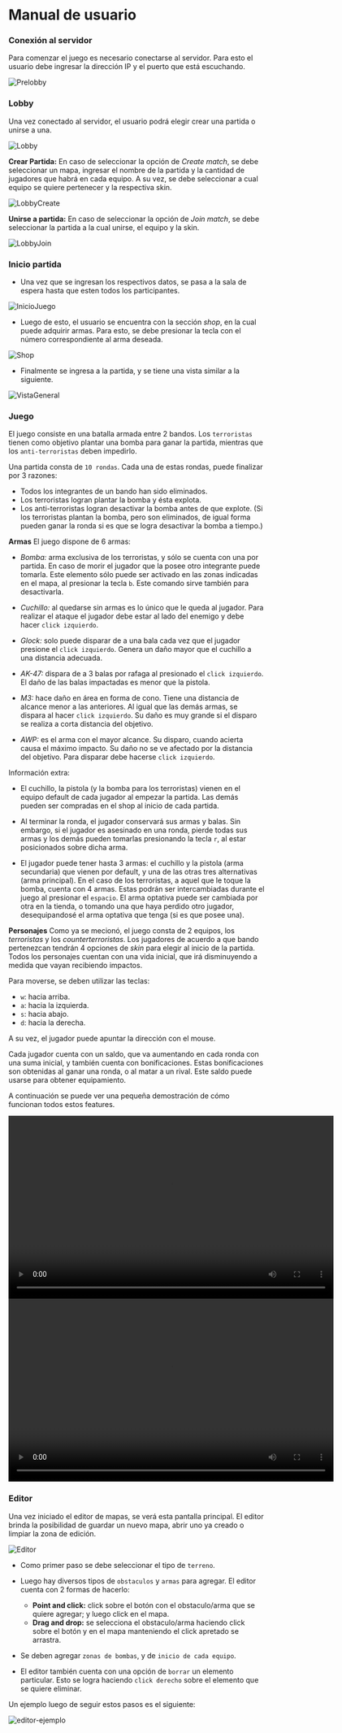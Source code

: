 # Manual de usuario

### Conexión al servidor
Para comenzar el juego es necesario conectarse al servidor. Para esto el usuario debe ingresar la dirección IP y el puerto que está escuchando. 

![Prelobby](img/prelobby.png)

### Lobby
Una vez conectado al servidor, el usuario podrá elegir crear una partida o unirse a una.

![Lobby](img/lobby.png)

**Crear Partida:**
En caso de seleccionar la opción de _Create match_, se debe seleccionar un mapa, ingresar el nombre de la partida y la cantidad de jugadores que habrá en cada equipo. A su vez, se debe seleccionar a cual equipo se quiere pertenecer y la respectiva skin. 

![LobbyCreate](img/lobby-create.png)

**Unirse a partida:**
En caso de seleccionar la opción de _Join match_, se debe seleccionar la partida a la cual unirse, el equipo y la skin.

![LobbyJoin](img/lobby-join.png)

### Inicio partida
* Una vez que se ingresan los respectivos datos, se pasa a la sala de espera hasta que esten todos los participantes. 

![InicioJuego](img/inicio-juego.png)

* Luego de esto, el usuario se encuentra con la sección _shop_, en la cual puede adquirir armas. Para esto, se debe presionar la tecla con el número correspondiente al arma deseada. 

![Shop](img/shop.png)

* Finalmente se ingresa a la partida, y se tiene una vista similar a la siguiente.

![VistaGeneral](img/vista-general.png)

### Juego
El juego consiste en una batalla armada entre 2 bandos. Los `terroristas` tienen como objetivo plantar una bomba para ganar la partida, mientras que los `anti-terroristas` deben impedirlo. 

Una partida consta de `10 rondas`. Cada una de estas rondas, puede finalizar por 3 razones: 
* Todos los integrantes de un bando han sido eliminados.
* Los terroristas logran plantar la bomba y ésta explota. 
* Los anti-terroristas logran desactivar la bomba antes de que explote. 
(Si los terroristas plantan la bomba, pero son eliminados, de igual forma pueden ganar la ronda si es que se logra desactivar la bomba a tiempo.)

**Armas** 
El juego dispone de 6 armas: 
* _Bomba:_ arma exclusiva de los terroristas, y sólo se cuenta con una por partida. En caso de morir el jugador que la posee otro integrante puede tomarla. Este elemento sólo puede ser activado en las zonas indicadas en el mapa, al presionar la tecla `b`. Este comando sirve también para desactivarla. 

* _Cuchillo:_ al quedarse sin armas es lo único que le queda al jugador. Para realizar el ataque el jugador debe estar al lado del enemigo y debe hacer `click izquierdo`.

* _Glock:_ solo puede disparar de a una bala cada vez que el jugador presione el `click izquierdo`. Genera un daño mayor que el cuchillo a una distancia adecuada.

* _AK-47:_ dispara de a 3 balas por rafaga al presionado el `click izquierdo`. El daño de las balas impactadas es menor que la pistola.

* _M3:_ hace daño en área en forma de cono. Tiene una distancia de alcance menor a las anteriores. Al igual que las demás armas, se dispara al hacer `click izquierdo`. Su daño es muy grande si el disparo se realiza a corta distancia del objetivo.

* _AWP:_ es el arma con el mayor alcance. Su disparo, cuando acierta causa el máximo impacto. Su daño no se ve afectado por la distancia del objetivo. Para disparar debe hacerse `click izquierdo`.

Información extra:
* El cuchillo, la pistola (y la bomba para los terroristas) vienen en el equipo default de cada jugador al empezar la partida. Las demás pueden ser compradas en el shop al inicio de cada partida. 

* Al terminar la ronda, el jugador conservará sus armas y balas. Sin embargo, si el jugador es asesinado en una ronda, pierde todas sus armas y los demás pueden tomarlas presionando la tecla `r`, al estar posicionados sobre dicha arma. 

* El jugador puede tener hasta 3 armas: el cuchillo y la pistola (arma secundaria) que vienen por default, y una
de las otras tres alternativas (arma principal). En el caso de los terroristas, a aquel que le toque la bomba, cuenta con 4 armas. Estas podrán ser intercambiadas durante el juego al presionar el `espacio`. El arma optativa puede ser cambiada por
otra en la tienda, o tomando una que haya perdido otro jugador, desequipandosé el arma optativa que tenga (si es que posee una).

**Personajes**
Como ya se mecionó, el juego consta de 2 equipos, los *terroristas* y los *counterterroristas*. Los jugadores de acuerdo a que bando pertenezcan tendrán 4 opciones de _skin_ para elegir al inicio de la partida. Todos los personajes cuentan con una vida inicial, que irá disminuyendo a medida que vayan recibiendo impactos. 

Para moverse, se deben utilizar las teclas:
* `w`: hacia arriba.
* `a`: hacia la izquierda.
* `s`: hacia abajo.
* `d`: hacia la derecha.

A su vez, el jugador puede apuntar la dirección con el mouse.  

Cada jugador cuenta con un saldo, que va aumentando en cada ronda con una suma inicial, y también cuenta con bonificaciones. Estas bonificaciones son obtenidas al ganar una ronda, o al matar a un rival. Este saldo puede usarse para obtener equipamiento. 

A continuación se puede ver una pequeña demostración de cómo funcionan todos estos features.

<video width="640" height="360" controls>
  <source src="img/1.mp4" type="video/mp4">
  Tu navegador no soporta el video.
</video>

<video width="640" height="360" controls>
  <source src="img/2.mp4" type="video/mp4">
  Tu navegador no soporta el video.
</video>

### Editor
Una vez iniciado el editor de mapas, se verá esta pantalla principal. El editor brinda la posibilidad de guardar un nuevo mapa, abrir uno ya creado o limpiar la zona de edición.

![Editor](img/editor-incial.png)

* Como primer paso se debe seleccionar el tipo de `terreno`. 
* Luego hay diversos tipos de `obstaculos` y `armas` para agregar. El editor cuenta con 2 formas de hacerlo: 

    + **Point and click:** click sobre el botón con el obstaculo/arma que se quiere agregar; y luego click en el mapa.
    + **Drag and drop:** se selecciona el obstaculo/arma haciendo click sobre el botón y en el mapa manteniendo el click apretado se arrastra.

* Se deben agregar `zonas de bombas`, y de `inicio de cada equipo`.

* El editor también cuenta con una opción de `borrar` un elemento particular. Esto se logra haciendo `click derecho` sobre el elemento que se quiere eliminar. 

Un ejemplo luego de seguir estos pasos es el siguiente:

![editor-ejemplo](img/editor-mapa.png)



